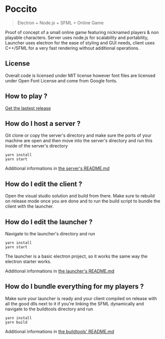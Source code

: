 # Poccito
> Electron + Node.js + SFML = Online Game

Proof of concept of a small online game featuring nicknamed players & non playable characters. Server uses node.js for scalability and portability, Launcher uses electron for the ease of styling and GUI needs, client uses C++/SFML for a very fast rendering without additional operations.

## License
Overall code is licensed under MIT license however font files are licensed under Open Font License and come from Google fonts.

## How to play ?
[Get the lastest release](https://github.com/Tym17/Poccito/releases)

## How do I host a server ?
Git clone or copy the server's directory and make sure the ports of your machine are open and then move into the server's directory and run this inside of the server's directory
```
yarn install
yarn start
```

Additional informations in [the server's README.md](https://github.com/Tym17/Poccito/blob/master/server/README.md)

## How do I edit the client ?
Open the visual studio solution and build from there. Make sure to rebuild on release mode once you are done and to run the build script to bundle the client with the launcher.

## How do I edit the launcher ?
Navigate to the launcher's directory and run
```
yarn install
yarn start
```

The launcher is a basic electron project, so it works the same way the electron starter works.

Additional informations in [the launcher's README.md](https://github.com/Tym17/Poccito/blob/master/launcher/README.md)

## How do I bundle everything for my players ?
Make sure your launcher is ready and your client compiled on release with all the good dlls next to it if you're linking the SFML dynamically and navigate to the buildtools directory and run
```
yarn install
yarn build
```

Additional informations in [the buildtools' README.md](https://github.com/Tym17/Poccito/blob/master/buildtools/README.md)